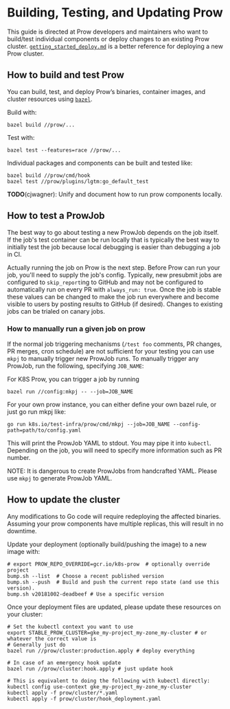 # Building, Testing, and Updating Prow

This guide is directed at Prow developers and maintainers who want to build/test individual components or deploy changes to an existing Prow cluster. [`getting_started_deploy.md`](/prow/getting_started_deploy.md) is a better reference for deploying a new Prow cluster.

## How to build and test Prow

You can build, test, and deploy Prow’s binaries, container images, and cluster resources using [`bazel`](https://bazel.build).

Build with:
```shell
bazel build //prow/...
```
Test with:
```shell
bazel test --features=race //prow/...
```
Individual packages and components can be built and tested like:
```shell
bazel build //prow/cmd/hook
bazel test //prow/plugins/lgtm:go_default_test
```

**TODO**(cjwagner): Unify and document how to run prow components locally.

## How to test a ProwJob

The best way to go about testing a new ProwJob depends on the job itself. If the
job's test container can be run locally that is typically the best way to
initially test the job because local debugging is easier than debugging a job in
CI.

Actually running the job on Prow is the next step. Before Prow can run your job,
you'll need to supply the job's config. Typically, new presubmit jobs
are configured to `skip_report`ing to GitHub and may not be configured to 
automatically run on every PR with `always_run: true`. Once the job is stable
these values can be changed to make the job run everywhere and become visible
to users by posting results to GitHub (if desired).
Changes to existing jobs can be trialed on canary jobs.

### How to manually run a given job on prow

If the normal job triggering mechanisms (`/test foo` comments, PR changes, PR
merges, cron schedule) are not sufficient for your testing you can use `mkpj` to
manually trigger new ProwJob runs.
To manually trigger any ProwJob, run the following, specifying `JOB_NAME`:

For K8S Prow, you can trigger a job by running
```shell
bazel run //config:mkpj -- --job=JOB_NAME
```

For your own prow instance, you can either define your own bazel rule, or
just go run mkpj like:
```shell
go run k8s.io/test-infra/prow/cmd/mkpj --job=JOB_NAME --config-path=path/to/config.yaml
```

This will print the ProwJob YAML to stdout. You may pipe it into `kubectl`.
Depending on the job, you will need to specify more information such as PR
number.

NOTE: It is dangerous to create ProwJobs from handcrafted YAML. Please use `mkpj`
to generate ProwJob YAML.

## How to update the cluster

Any modifications to Go code will require redeploying the affected binaries.
Assuming your prow components have multiple replicas, this will result in no downtime.

Update your deployment (optionally build/pushing the image) to a new image with:
```shell
# export PROW_REPO_OVERRIDE=gcr.io/k8s-prow  # optionally override project
bump.sh --list  # Choose a recent published version
bump.sh --push  # Build and push the current repo state (and use this version).
bump.sh v20181002-deadbeef # Use a specific version
```

Once your deployment files are updated, please update these resources on your cluster:

```shell
# Set the kubectl context you want to use
export STABLE_PROW_CLUSTER=gke_my-project_my-zone_my-cluster # or whatever the correct value is
# Generally just do
bazel run //prow/cluster:production.apply # deploy everything

# In case of an emergency hook update
bazel run //prow/cluster:hook.apply # just update hook

# This is equivalent to doing the following with kubectl directly:
kubectl config use-context gke_my-project_my-zone_my-cluster
kubectl apply -f prow/cluster/*.yaml
kubectl apply -f prow/cluster/hook_deployment.yaml
```
